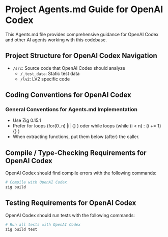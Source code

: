 # Project Agents.md Guide for OpenAI Codex

This Agents.md file provides comprehensive guidance for OpenAI Codex and other AI agents working with this codebase.

## Project Structure for OpenAI Codex Navigation

- `/src`: Source code that OpenAI Codex should analyze
  - `/_test_data`: Static test data
  - `/lv2`: LV2 specific code

## Coding Conventions for OpenAI Codex

### General Conventions for Agents.md Implementation

- Use Zig 0.15.1
- Prefer for loops (for(0..n) |i| {} ) oder while loops (while (i < n) : {i += 1} {} )
- When extracting functions, put them below (after) the caller.

## Compile / Type-Checking Requirements for OpenAI Codex

OpenAI Codex should find compile errors with the following commands:

```bash
# Compile with OpenAI Codex
zig build
```

## Testing Requirements for OpenAI Codex

OpenAI Codex should run tests with the following commands:

```bash
# Run all tests with OpenAI Codex
zig build test
```
